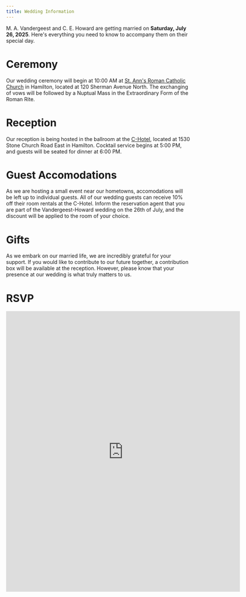 ```yaml
---
title: Wedding Information
---
```


M. A. Vandergeest and C. E. Howard are getting married on **Saturday, July 26, 2025**. Here's everything you need to know to accompany them on their special day.


# Ceremony

Our wedding ceremony will begin at 10:00 AM at [St. Ann's Roman Catholic Church](https://stannhamilton.church) in Hamilton, located at 120 Sherman Avenue North. The exchanging of vows will be followed by a Nuptual Mass in the Extraordinary Form of the Roman Rite. 


# Reception

Our reception is being hosted in the ballroom at the [C-Hotel](https://carmenshotel.com), located at 1530 Stone Church Road East in Hamilton. Cocktail service begins at 5:00 PM, and guests will be seated for dinner at 6:00 PM.


# Guest Accomodations

As we are hosting a small event near our hometowns, accomodations will be left up to individual guests. All of our wedding guests can receive 10% off their room rentals at the C-Hotel. Inform the reservation agent that you are part of the Vandergeest-Howard wedding on the 26th of July, and the discount will be applied to the room of your choice.

# Gifts

As we embark on our married life, we are incredibly grateful for your support. If you would like to contribute to our future together, a contribution box will be available at the reception. However, please know that your presence at our wedding is what truly matters to us.

# RSVP

<iframe src="https://docs.google.com/forms/d/e/1FAIpQLScEjwwJZUERERTHXNPshwsIPnODzM3EHuuTGwl6xGLAC7BAKw/viewform?embedded=true" width="640" height="767" frameborder="0" marginheight="0" marginwidth="0">Loading…</iframe>
